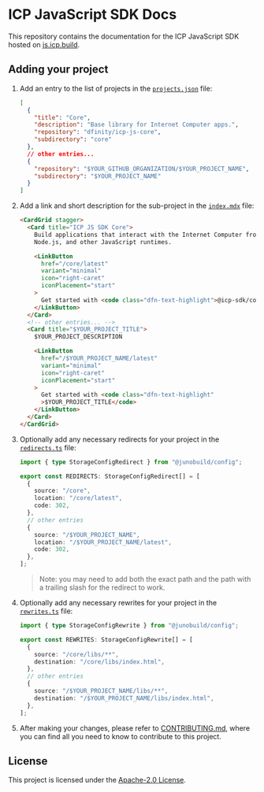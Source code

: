 # ICP JavaScript SDK Docs

This repository contains the documentation for the ICP JavaScript SDK hosted on
[js.icp.build](https://js.icp.build).

## Adding your project

1. Add an entry to the list of projects in the
   [`projects.json`](./projects.json) file:

   ```json
   [
     {
       "title": "Core",
       "description": "Base library for Internet Computer apps.",
       "repository": "dfinity/icp-js-core",
       "subdirectory": "core"
     },
     // other entries...
     {
       "repository": "$YOUR_GITHUB_ORGANIZATION/$YOUR_PROJECT_NAME",
       "subdirectory": "$YOUR_PROJECT_NAME"
     }
   ]
   ```

2. Add a link and short description for the sub-project in the
   [`index.mdx`](./docs/src/content/docs/index.mdx) file:

   ```html
   <CardGrid stagger>
     <Card title="ICP JS SDK Core">
       Build applications that interact with the Internet Computer from browsers,
       Node.js, and other JavaScript runtimes.

       <LinkButton
         href="/core/latest"
         variant="minimal"
         icon="right-caret"
         iconPlacement="start"
       >
         Get started with <code class="dfn-text-highlight">@icp-sdk/core</code>
       </LinkButton>
     </Card>
     <!-- other entries... -->
     <Card title="$YOUR_PROJECT_TITLE">
       $YOUR_PROJECT_DESCRIPTION

       <LinkButton
         href="/$YOUR_PROJECT_NAME/latest"
         variant="minimal"
         icon="right-caret"
         iconPlacement="start"
       >
         Get started with <code class="dfn-text-highlight"
         >$YOUR_PROJECT_TITLE</code>
       </LinkButton>
     </Card>
   </CardGrid>
   ```

3. Optionally add any necessary redirects for your project in the
   [`redirects.ts`](./redirects.ts) file:
   ```ts
   import { type StorageConfigRedirect } from "@junobuild/config";

   export const REDIRECTS: StorageConfigRedirect[] = [
     {
       source: "/core",
       location: "/core/latest",
       code: 302,
     },
     // other entries
     {
       source: "/$YOUR_PROJECT_NAME",
       location: "/$YOUR_PROJECT_NAME/latest",
       code: 302,
     },
   ];
   ```

   > Note: you may need to add both the exact path and the path with a trailing
   > slash for the redirect to work.

4. Optionally add any necessary rewrites for your project in the
   [`rewrites.ts`](./rewrites.ts) file:

   ```ts
   import { type StorageConfigRewrite } from "@junobuild/config";

   export const REWRITES: StorageConfigRewrite[] = [
     {
       source: "/core/libs/**",
       destination: "/core/libs/index.html",
     },
     // other entries
     {
       source: "/$YOUR_PROJECT_NAME/libs/**",
       destination: "/$YOUR_PROJECT_NAME/libs/index.html",
     },
   ];
   ```

5. After making your changes, please refer to
   [CONTRIBUTING.md](.github/CONTRIBUTING.md), where you can find all you need
   to know to contribute to this project.

## License

This project is licensed under the [Apache-2.0 License](LICENSE).
